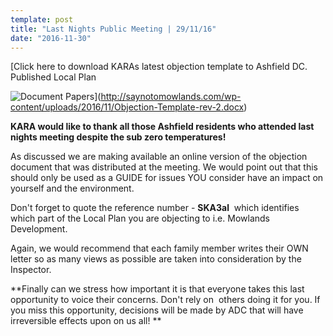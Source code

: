 ```yaml
---
template: post
title: "Last Nights Public Meeting | 29/11/16"
date: "2016-11-30"
---
```


[Click here to download KARAs latest objection template to Ashfield DC. Published Local Plan

![Document Papers](http://saynotomowlands.com/wp-content/uploads/2016/03/document-1024x576.jpg)](http://saynotomowlands.com/wp-content/uploads/2016/11/Objection-Template-rev-2.docx)

**KARA would like to thank all those Ashfield residents who attended last nights meeting despite the sub zero temperatures!**

As discussed we are making available an online version of the objection document that was distributed at the meeting. We would point out that this should only be used as a GUIDE for issues YOU consider have an impact on yourself and the environment.

Don't forget to quote the reference number - **SKA3al**  which identifies which part of the Local Plan you are objecting to i.e. Mowlands Development.

Again, we would recommend that each family member writes their OWN letter so as many views as possible are taken into consideration by the Inspector.

**Finally can we stress how important it is that everyone takes this last opportunity to voice their concerns. Don't rely on  others doing it for you. If you miss this opportunity, decisions will be made by ADC that will have irreversible effects upon on us all! **
